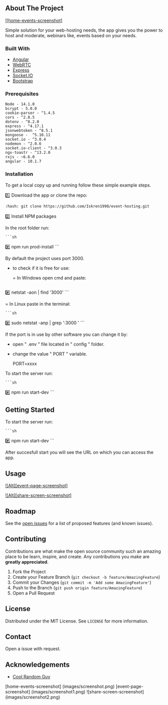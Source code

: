 ## About The Project

[![home-events-screenshot]](https://dodo-hosting.herokuapp.com/)

   Simple solution for your web-hosting needs, the app gives you the power to host and moderate, webinars like, events based on your needs. 


### Built With

* [Angular](https://angular.io)
* [WebRTC](https://webrtc.org)
* [Express](https://expressjs.com)
* [Socket.IO](https://socket.io)
* [Bootstrap](https://getbootstrap.com)


### Prerequisites
    
    Node - 14.1.0
    bcrypt - 5.0.0
    cookie-parser - ^1.4.5
    cors - ^2.8.5
    dotenv - ^8.2.0
    express - ^4.17.1
    jsonwebtoken - ^8.5.1
    mongoose -  ^5.10.11
    socket.io - ^3.0.4
    nodemon - ^2.0.6
    socket.io-client - ^3.0.3
    ngx-toastr - ^13.2.0
    rxjs - ~6.6.0
    angular - 10.1.7


### Installation


To get a local copy up and running follow these simple example steps.

 :one: Download the app or clone the repo:

   ```sh
:hash: git clone https://github.com/Iskren1990/event-hosting.git
   ```

 :two: Install NPM packages

In the root folder run: 

	```sh
:hash: npm run prod-install 
	```

By default the project uses port 3000.

 - to check if it is free for use:

   = In Windows open cmd and paste:

	```sh
:hash: netstat -aon | find '3000'
	```

   = In Linux paste in the terminal:

	```sh
:hash: sudo netstat -anp | grep ':3000 '
	```

If the port is in use by other software you can change it by:

 - open " .env " file located in " config " folder.
 - change the value " PORT " variable.
	
	PORT=xxxx

To start the server run:

	```sh
:hash: npm run start-dev
	```

## Getting Started


To start the server run:

	```sh
:hash: npm run start-dev
	```

After succesfull start you will see the URL on which you can access the app.


## Usage

[![Alt][event-page-screenshot]](https://dodo-hosting.herokuapp.com/)

[![Alt][share-screen-screenshot]](https://dodo-hosting.herokuapp.com/)


## Roadmap

See the [open issues](https://github.com/Iskren1990/event-hosting/issues) for a list of proposed features (and known issues).


## Contributing

Contributions are what make the open source community such an amazing place to be learn, inspire, and create. Any contributions you make are **greatly appreciated**.

1. Fork the Project
2. Create your Feature Branch (`git checkout -b feature/AmazingFeature`)
3. Commit your Changes (`git commit -m 'Add some AmazingFeature'`)
4. Push to the Branch (`git push origin feature/AmazingFeature`)
5. Open a Pull Request


## License

Distributed under the MIT License. See `LICENSE` for more information.


## Contact

Open a issue with request.


## Acknowledgements

* [Cool Random Guy](https://www.youtube.com/watch?v=JhyY8LdAQHU&list=PLK0STOMCFms4nXm1bRUdjhPg0coxI2U6h&index=3)



[home-events-screenshot] (images/screenshot.png)
[event-page-screenshot] (images/screenshot1.png)
![share-screen-screenshot] (images/screenshot2.png)